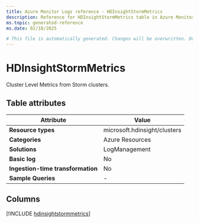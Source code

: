 ```yaml
---
title: Azure Monitor Logs reference - HDInsightStormMetrics
description: Reference for HDInsightStormMetrics table in Azure Monitor Logs.
ms.topic: generated-reference
ms.date: 02/18/2025

# This file is automatically generated. Changes will be overwritten. Do not change this file directly.
---
```


# HDInsightStormMetrics

Cluster Level Metrics from Storm clusters.


## Table attributes

|Attribute|Value|
|---|---|
|**Resource types**|microsoft.hdinsight/clusters|
|**Categories**|Azure Resources|
|**Solutions**| LogManagement|
|**Basic log**|No|
|**Ingestion-time transformation**|No|
|**Sample Queries**|-|



## Columns
  
[!INCLUDE [hdinsightstormmetrics](~/reusable-content/ce-skilling/azure/includes/azure-monitor/reference/tables/hdinsightstormmetrics-include.md)]
